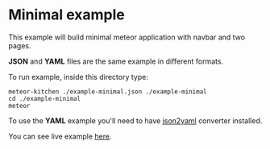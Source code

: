 Minimal example
===============

This example will build minimal meteor application with navbar and two pages.

**JSON** and **YAML** files are the same example in different formats.

To run example, inside this directory type:

```
meteor-kitchen ./example-minimal.json ./example-minimal
cd ./example-minimal
meteor
```

To use the **YAML** example you'll need to have <a href="https://www.npmjs.com/package/json2yaml">json2yaml</a> converter installed.

You can see live example <a href="http://generator-minimal.meteor.com" target="_blank">here</a>.
